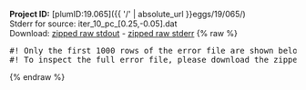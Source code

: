 **Project ID:** [plumID:19.065]({{ '/' | absolute_url }}eggs/19/065/)  
Stderr for source:  iter_10_pc_[0.25,-0.05].dat   
Download: [zipped raw stdout](iter_10_pc_[0.25,-0.05].dat.plumed.stdout.txt.zip) - [zipped raw stderr](iter_10_pc_[0.25,-0.05].dat.plumed.stderr.txt.zip) 
{% raw %}
<pre>
#! Only the first 1000 rows of the error file are shown below
#! To inspect the full error file, please download the zipped raw stderr file above
</pre>
{% endraw %}

